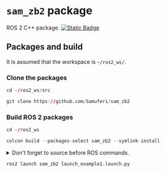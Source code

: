 # `sam_zb2` package
ROS 2 C++ package.  [![Static Badge](https://img.shields.io/badge/ROS_2-Humble-34aec5)](https://docs.ros.org/en/humble/)
## Packages and build

It is assumed that the workspace is `~/ros2_ws/`.

### Clone the packages
``` r
cd ~/ros2_ws/src
```
``` r
git clone https://github.com/Samuferi/sam_zb2
```

### Build ROS 2 packages
``` r
cd ~/ros2_ws
```
``` r
colcon build --packages-select sam_zb2 --symlink-install
```

<details>
<summary> Don't forget to source before ROS commands.</summary>

``` bash
source ~/ros2_ws/install/setup.bash
```
</details>

``` r
ros2 launch sam_zb2 launch_example1.launch.py
```